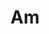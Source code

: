 ---
title: "Am"
title_bn: "আম গাং"
description: "Am gang starts from Parkul and ends at the Surma river."
---